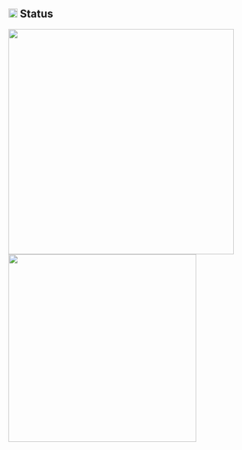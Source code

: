 ## <img src="https://image.flaticon.com/icons/svg/3306/3306281.svg" width=18/> Status
<img src="https://github-readme-stats.vercel.app/api?username=wsdjeg&count_private=true" width="450"/> <img src="https://github-readme-stats.vercel.app/api/top-langs/?username=wsdjeg&layout=compact" width="375"/>
